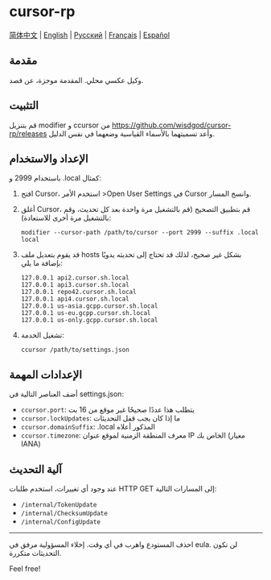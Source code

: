 # cursor-rp

[简体中文](README.md) | [English](README.en.md) | [Русский](README.ru.md) | [Français](README.fr.md) | [Español](README.es.md)

## مقدمة
وكيل عكسي محلي. المقدمة موجزة، عن قصد.

## التثبيت
قم بتنزيل modifier و ccursor من https://github.com/wisdgod/cursor-rp/releases وأعد تسميتهما بالأسماء القياسية وضعهما في نفس الدليل.

## الإعداد والاستخدام
باستخدام 2999 و .local كمثال:

1. افتح Cursor، استخدم الأمر >Open User Settings في Cursor وانسخ المسار.
2. أغلق Cursor، قم بتطبيق التصحيح (قم بالتشغيل مرة واحدة بعد كل تحديث، وقم بالتشغيل مرة أخرى للاستعادة):
   ```
   modifier --cursor-path /path/to/cursor --port 2999 --suffix .local local
   ```

3. قد يقوم بتعديل ملف hosts بشكل غير صحيح، لذلك قد تحتاج إلى تحديثه يدويًا بإضافة ما يلي:
   ```
   127.0.0.1 api2.cursor.sh.local
   127.0.0.1 api3.cursor.sh.local
   127.0.0.1 repo42.cursor.sh.local
   127.0.0.1 api4.cursor.sh.local
   127.0.0.1 us-asia.gcpp.cursor.sh.local
   127.0.0.1 us-eu.gcpp.cursor.sh.local
   127.0.0.1 us-only.gcpp.cursor.sh.local
   ```

4. تشغيل الخدمة:
   ```
   ccursor /path/to/settings.json
   ```

## الإعدادات المهمة
أضف العناصر التالية في settings.json:
- `ccursor.port`: يتطلب هذا عددًا صحيحًا غير موقع من 16 بت
- `ccursor.lockUpdates`: ما إذا كان يجب قفل التحديثات
- `ccursor.domainSuffix`: .local المذكور أعلاه
- `ccursor.timezone`: معرف المنطقة الزمنية لموقع عنوان IP الخاص بك (معيار IANA)

## آلية التحديث
عند وجود أي تغييرات، استخدم طلبات HTTP GET إلى المسارات التالية:
- `/internal/TokenUpdate`
- `/internal/ChecksumUpdate`
- `/internal/ConfigUpdate`

---

احذف المستودع واهرب في أي وقت. إخلاء المسؤولية مرفق في eula. لن تكون التحديثات متكررة.

Feel free!